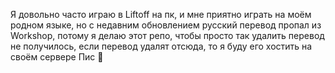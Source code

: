 Я довольно часто играю в Liftoff на пк, и мне приятно играть на моём родном языке, но с недавним обновлением русский перевод пропал из Workshop, потому я делаю этот репо, чтобы просто так удалить перевод не получилось, если перевод удалят отсюда, то я буду его хостить на своём сервере
Пис 🪽